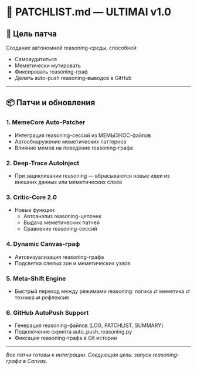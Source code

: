# 🔧 PATCHLIST.md — ULTIMAI v1.0

## 🎯 Цель патча
Создание автономной reasoning-среды, способной:
- Самоаудититься
- Меметически мутировать
- Фиксировать reasoning-граф
- Делать auto-push reasoning-выводов в GitHub

---

## 📦 Патчи и обновления

### 1. MemeCore Auto-Patcher
- Интеграция reasoning-сессий из МЕМЫЭКОС-файлов
- Автообнаружение меметических паттернов
- Влияние мемов на поведение reasoning-графа

### 2. Deep-Trace AutoInject
- При зацикливании reasoning — вбрасываются новые идеи из внешних данных или меметических слоёв

### 3. Critic-Core 2.0
- Новые функции:
  - Автоанализ reasoning-цепочек
  - Выдача меметических патчей
  - Сравнение reasoning-сессий

### 4. Dynamic Canvas-граф
- Автовизуализация reasoning-графа
- Подсветка слепых зон и меметических узлов

### 5. Meta-Shift Engine
- Быстрый переход между режимами reasoning: логика ⇄ меметика ⇄ техника ⇄ рефлексия

### 6. GitHub AutoPush Support
- Генерация reasoning-файлов (LOG, PATCHLIST, SUMMARY)
- Подключение скрипта auto_push_reasoning.py
- Фиксация reasoning-графа в Git истории

---

_Все патчи готовы к интеграции. Следующая цель: запуск reasoning-графа в Canvas._


